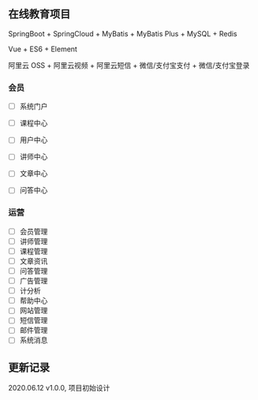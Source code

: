 ## 在线教育项目

SpringBoot + SpringCloud  + MyBatis + MyBatis Plus + MySQL + Redis  <br>

Vue + ES6 + Element <br>

阿里云 OSS + 阿里云视频 + 阿里云短信 + 微信/支付宝支付 + 微信/支付宝登录 <br>

### 会员
* [ ] 系统门户
* [ ] 课程中心
* [ ] 用户中心
* [ ] 讲师中心
* [ ] 文章中心
* [ ] 问答中心


### 运营

* [ ] 会员管理
* [ ] 讲师管理
* [ ] 课程管理
* [ ] 文章资讯
* [ ] 问答管理
* [ ] 广告管理
* [ ] 计分析
* [ ] 帮助中心
* [ ] 网站管理
* [ ] 短信管理
* [ ] 邮件管理
* [ ] 系统消息

## 更新记录
2020.06.12 v1.0.0, 项目初始设计
